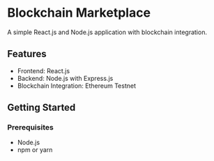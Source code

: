 # Blockchain Marketplace

A simple React.js and Node.js application with blockchain integration.

## Features
- Frontend: React.js
- Backend: Node.js with Express.js
- Blockchain Integration: Ethereum Testnet

## Getting Started

### Prerequisites
- Node.js
- npm or yarn